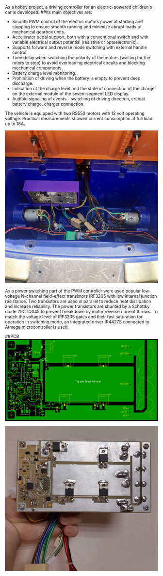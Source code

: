 As a hobby project, a driving controller for an electric-powered children's car is developed.
##Its main objectives are:
- Smooth PWM control of the electric motors power at starting and stopping to ensure smooth running and minimize abrupt loads of mechanical gearbox units.
- Accelerator pedal support, both with a conventional switch and with variable electrical output potential (resistive or optoelectronic).
- Supports forward and reverse mode switching with external handle control.
- Time delay when switching the polarity of the motors (waiting for the rotors to stop) to avoid overloading electrical circuits and blocking mechanical components.
- Battery charge level monitoring.
- Prohibition of driving when the battery is empty to prevent deep discharge.
- Indication of the charge level and the state of connection of the charger on the external module of the seven-segment LED display.
- Audible signaling of events - switching of driving direction, critical battery charge, charger connection.


The vehicle is equipped with two RS550 motors with 12 volt operating voltage. Practical measurements showed current consumption at full load up to 18A. 

![pcb1](/picture-02.jpg)

As a power switching part of the PWM controller were used popular low-voltage N-channel field-effect transistors IRF3205 with low internal junction resistance. 
Two transistors are used in parallel to reduce heat dissipation and increase reliability. The power transistors are shunted by a Schottky diode 25CTQ045 to prevent breakdown by motor reverse current throws. 
To match the voltage level of IRF3205 gates and their fast saturation for operation in switching mode, an integrated driver IR4427S connected to Atmega microcontroller is used. 

##PCB
![pcb1](/controller-PCB.gif)

![pcb2](/picture-01.jpg)
